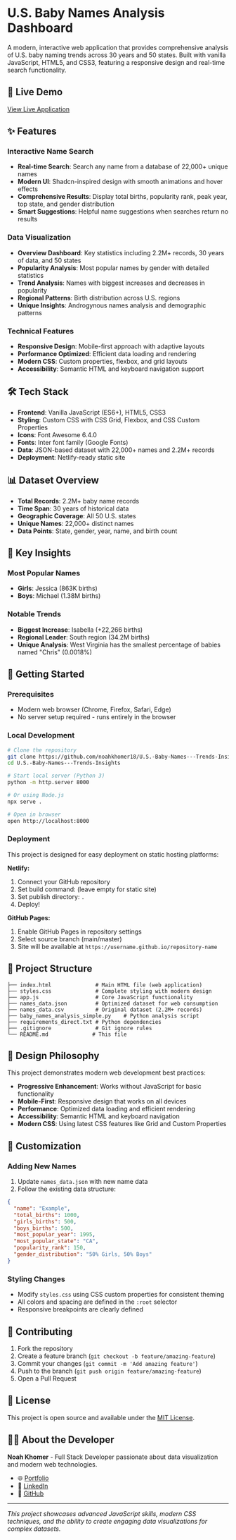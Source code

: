 # U.S. Baby Names Analysis Dashboard

A modern, interactive web application that provides comprehensive analysis of U.S. baby naming trends across 30 years and 50 states. Built with vanilla JavaScript, HTML5, and CSS3, featuring a responsive design and real-time search functionality.

## 🚀 Live Demo

[View Live Application](https://your-netlify-url.netlify.app)

## ✨ Features

### Interactive Name Search
- **Real-time Search**: Search any name from a database of 22,000+ unique names
- **Modern UI**: Shadcn-inspired design with smooth animations and hover effects
- **Comprehensive Results**: Display total births, popularity rank, peak year, top state, and gender distribution
- **Smart Suggestions**: Helpful name suggestions when searches return no results

### Data Visualization
- **Overview Dashboard**: Key statistics including 2.2M+ records, 30 years of data, and 50 states
- **Popularity Analysis**: Most popular names by gender with detailed statistics
- **Trend Analysis**: Names with biggest increases and decreases in popularity
- **Regional Patterns**: Birth distribution across U.S. regions
- **Unique Insights**: Androgynous names analysis and demographic patterns

### Technical Features
- **Responsive Design**: Mobile-first approach with adaptive layouts
- **Performance Optimized**: Efficient data loading and rendering
- **Modern CSS**: Custom properties, flexbox, and grid layouts
- **Accessibility**: Semantic HTML and keyboard navigation support

## 🛠️ Tech Stack

- **Frontend**: Vanilla JavaScript (ES6+), HTML5, CSS3
- **Styling**: Custom CSS with CSS Grid, Flexbox, and CSS Custom Properties
- **Icons**: Font Awesome 6.4.0
- **Fonts**: Inter font family (Google Fonts)
- **Data**: JSON-based dataset with 22,000+ names and 2.2M+ records
- **Deployment**: Netlify-ready static site

## 📊 Dataset Overview

- **Total Records**: 2.2M+ baby name records
- **Time Span**: 30 years of historical data
- **Geographic Coverage**: All 50 U.S. states
- **Unique Names**: 22,000+ distinct names
- **Data Points**: State, gender, year, name, and birth count

## 🎯 Key Insights

### Most Popular Names
- **Girls**: Jessica (863K births)
- **Boys**: Michael (1.38M births)

### Notable Trends
- **Biggest Increase**: Isabella (+22,266 births)
- **Regional Leader**: South region (34.2M births)
- **Unique Analysis**: West Virginia has the smallest percentage of babies named "Chris" (0.0018%)

## 🚀 Getting Started

### Prerequisites
- Modern web browser (Chrome, Firefox, Safari, Edge)
- No server setup required - runs entirely in the browser

### Local Development
```bash
# Clone the repository
git clone https://github.com/noahkhomer18/U.S.-Baby-Names---Trends-Insights.git
cd U.S.-Baby-Names---Trends-Insights

# Start local server (Python 3)
python -m http.server 8000

# Or using Node.js
npx serve .

# Open in browser
open http://localhost:8000
```

### Deployment
This project is designed for easy deployment on static hosting platforms:

**Netlify:**
1. Connect your GitHub repository
2. Set build command: (leave empty for static site)
3. Set publish directory: `.`
4. Deploy!

**GitHub Pages:**
1. Enable GitHub Pages in repository settings
2. Select source branch (main/master)
3. Site will be available at `https://username.github.io/repository-name`

## 📁 Project Structure

```
├── index.html              # Main HTML file (web application)
├── styles.css              # Complete styling with modern design
├── app.js                  # Core JavaScript functionality
├── names_data.json         # Optimized dataset for web consumption
├── names_data.csv          # Original dataset (2.2M+ records)
├── baby_names_analysis_simple.py    # Python analysis script
├── requirements_direct.txt # Python dependencies
├── .gitignore              # Git ignore rules
└── README.md              # This file
```

## 🎨 Design Philosophy

This project demonstrates modern web development best practices:

- **Progressive Enhancement**: Works without JavaScript for basic functionality
- **Mobile-First**: Responsive design that works on all devices
- **Performance**: Optimized data loading and efficient rendering
- **Accessibility**: Semantic HTML and keyboard navigation
- **Modern CSS**: Using latest CSS features like Grid and Custom Properties

## 🔧 Customization

### Adding New Names
1. Update `names_data.json` with new name data
2. Follow the existing data structure:
```json
{
  "name": "Example",
  "total_births": 1000,
  "girls_births": 500,
  "boys_births": 500,
  "most_popular_year": 1995,
  "most_popular_state": "CA",
  "popularity_rank": 150,
  "gender_distribution": "50% Girls, 50% Boys"
}
```

### Styling Changes
- Modify `styles.css` using CSS custom properties for consistent theming
- All colors and spacing are defined in the `:root` selector
- Responsive breakpoints are clearly defined

## 🤝 Contributing

1. Fork the repository
2. Create a feature branch (`git checkout -b feature/amazing-feature`)
3. Commit your changes (`git commit -m 'Add amazing feature'`)
4. Push to the branch (`git push origin feature/amazing-feature`)
5. Open a Pull Request

## 📄 License

This project is open source and available under the [MIT License](LICENSE).

## 👨‍💻 About the Developer

**Noah Khomer** - Full Stack Developer passionate about data visualization and modern web technologies.

- 🌐 [Portfolio](https://noah-khomer.com)
- 💼 [LinkedIn](https://www.linkedin.com/in/noah-khomer-19a935342)
- 🐙 [GitHub](https://github.com/noahkhomer18)

---

*This project showcases advanced JavaScript skills, modern CSS techniques, and the ability to create engaging data visualizations for complex datasets.*
